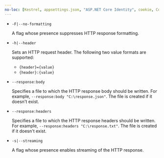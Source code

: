 ```yaml
---
no-loc: [Kestrel, appsettings.json, "ASP.NET Core Identity", cookie, Cookie, Blazor, "Blazor Server", "Blazor WebAssembly", "Identity", "Let's Encrypt", Razor, SignalR]
---
```

* `-F|--no-formatting`

  A flag whose presence suppresses HTTP response formatting.

* `-h|--header`

  Sets an HTTP request header. The following two value formats are supported:

  * `{header}={value}`
  * `{header}:{value}`

* `--response:body`

  Specifies a file to which the HTTP response body should be written. For example, `--response:body "C:\response.json"`. The file is created if it doesn't exist.

* `--response:headers`

  Specifies a file to which the HTTP response headers should be written. For example, `--response:headers "C:\response.txt"`. The file is created if it doesn't exist.

* `-s|--streaming`

  A flag whose presence enables streaming of the HTTP response.
